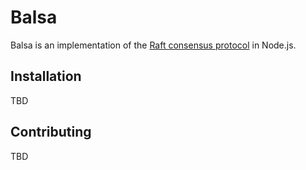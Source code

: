 Balsa
=====

Balsa is an implementation of the [Raft consensus protocol](https://raftconsensus.github.io/) in Node.js.


## Installation

TBD

## Contributing

TBD